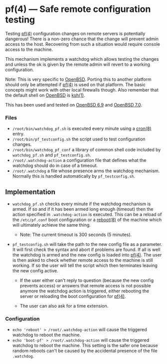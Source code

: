# pf(4) — Safe remote configuration testing

Testing [pf(4)](https://man.openbsd.org/pf) configuration changes on remote servers is potentially dangerous! There is a non-zero chance that the change will prevent admin access to the host. Recovering from such a situation would require console access to the machine.

This mechanism implements a watchdog which allows testing the changes and unless the ok is given by the remote admin will revert to a working configuration.

Note: This is very specific to [OpenBSD](https://openbsd.org). Porting this to another platform should only be attempted if [pf(4)](https://man.openbsd.org/pf) is used on that platform. The basic concepts might work with other local firewalls though. Also remember that the default shell on [OpenBSD](https://openbsd.org) is [ksh(1)](https://man.openbsd.org/ksh).

This has been used and tested on [OpenBSD 6.9](https://openbsd.org/69.html) and [OpenBSD 7.0](https://openbsd.org/70.html).


### Files

- `/root/bin/watchdog_pf.sh` is executed every minute using a [cron(8)](https://man.openbsd.org/cron) entry.
- `/root/bin/pf_testconfig.sh` the script used to test configuration changes.
- `/root/bin/watchdog_pf_conf` a library of common shell code included by `watchdog_pf.sh` and `pf_testconfig.sh`.
- `/root/.watchdog-action` a configuration file that defines what the watchdog should do in case of a timeout.
- `/root/.watchdog` a file whose presence arms the watchdog mechanism. Normally this is handled automatically by `pf_testconfig.sh`.


## Implementation

- `watchdog_pf.sh` checks every minute if the watchdog mechanism is armed. If so and if it has been armed long enough (timeout) then the action specified in `.watchdog-action` is executed. This can be a reload of the `/etc/pf.conf` boot configuration or a [reboot(8)](https://man.openbsd.org/reboot) of the machine which will ultimately achieve the same thing.

  - Note: The current timeout is 300 seconds (5 minutes).

- `pf_testconfig.sh` will take the path to the new config file as a parameter. It will first check the syntax and abort if problems are found. If all is well the watchdog is armed and the new config is loaded into [pf(4)](https://man.openbsd.org/pf). The user is then asked to check whether remote access to the machine is still working. If so the user will tell the script which then terminates leaving the new config active.

  - If the user either can't reply to question (because the new config prevents access) or answers that remote access is not possible anymore the watchdog action is triggered, either rebooting the server or reloading the boot configuration for [pf(4)](https://man.openbsd.org/pf).

  - The user can also ask for a time extension.


### Configuration

- ```echo 'reboot' > /root/.watchdog-action``` will cause the triggered watchdog to reboot the machine.
- ```echo 'boot-pf' > /root/.watchdog-action``` will cause the triggered watchdog to reboot the machine. This setting is the safer one because random reboots can't be caused by the accidental presence of the file `.watchdog`.
